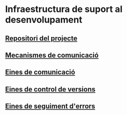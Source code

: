 <!-- TITLE: Infraestructura de suport al desenvolupament -->
<!-- SUBTITLE: Infraestructura de suport al desenvolupament -->

# Infraestructura de suport al desenvolupament
<a href="https://wiki-js-epl.herokuapp.com/visual-studio-code/contextualitzacio/infraestruc-dev/repositori">
	<h2 style="pointer-events: auto;
		 cursor: pointer; text-decoration:none;">Repositori del projecte</h2>
	</div>
</a>
<a href="https://wiki-js-epl.herokuapp.com/visual-studio-code/contextualitzacio/infraestruc-dev/mecanismes-comunicacio">
	<h2 style="pointer-events: auto;
		 cursor: pointer; text-decoration:none;">Mecanismes de comunicació</h2>
	</div>
</a>
<a href="https://wiki-js-epl.herokuapp.com/visual-studio-code/contextualitzacio/infraestruc-dev/eines-comunicacio">
	<h2 style="pointer-events: auto;
		 cursor: pointer; text-decoration:none;">Eines de comunicació</h2>
	</div>
</a>
<a href="https://wiki-js-epl.herokuapp.com/visual-studio-code/contextualitzacio/infraestruc-dev/eines-control-versions">
	<h2 style="pointer-events: auto;
		 cursor: pointer; text-decoration:none;">Eines de control de versions</h2>
	</div>
</a>
<a href="https://wiki-js-epl.herokuapp.com/visual-studio-code/contextualitzacio/infraestruc-dev/eines-seg-errors">
	<h2 style="pointer-events: auto;
		 cursor: pointer; text-decoration:none;">Eines de seguiment d'errors</h2>
	</div>
</a>